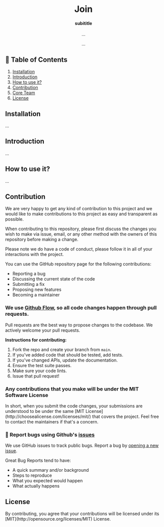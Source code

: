 <h1 align="center">
  Join
</h1>

<h4 align="center">subititle</h4>

<p align="center">...</p>

<p align="center">...
</p>

## :green_book: Table of Contents

1. [Installation](#installation)
2. [Introduction](#introduction)
3. [How to use it?](#how-to-use-it?)
4. [Contribution](#contribution)
5. [Core Team](#core-team)
6. [License](#license)

<h2>Installation</h2>
...


<h2>Introduction</h2>
...

<h2>How to use it?</h2>
...


<h2>Contribution</h2>

We are very happy to get any kind of contribution to this project and we would like to make contributions to this project as easy and transparent as possible.

When contributing to this repository, please first discuss the changes you wish to make via issue, email, or any other method with the owners of this repository before making a change.

Please note we do have a code of conduct, please follow it in all of your interactions with the project.

You can use the GitHub repository page for the following contributions:

- Reporting a bug
- Discussing the current state of the code
- Submitting a fix
- Proposing new features
- Becoming a maintainer

### We use [Github Flow](https://guides.github.com/introduction/flow/index.html), so all code changes happen through pull requests.

Pull requests are the best way to propose changes to the codebase. We actively welcome your pull requests.

**Instructions for contributing:**

1. Fork the repo and create your branch from `main`.
2. If you've added code that should be tested, add tests.
3. If you've changed APIs, update the documentation.
4. Ensure the test suite passes.
5. Make sure your code lints.
6. Issue that pull request!

<h3> Any contributions that you make will be under the MIT Software License </h3>
In short, when you submit the code changes, your submissions are understood to be under the same [MIT License](http://choosealicense.com/licenses/mit/) that covers the project. Feel free to contact the maintainers if that's a concern.

### :bug: Report bugs using Github's [issues](https://github.com/pixari/vue-i18n-extract/issues)

We use GitHub issues to track public bugs. Report a bug by [opening a new issue]().

Great Bug Reports tend to have:

- A quick summary and/or background
- Steps to reproduce
- What you expected would happen
- What actually happens

<h2>License</h2>
By contributing, you agree that your contributions will be licensed under its [MIT](http://opensource.org/licenses/MIT) License.
